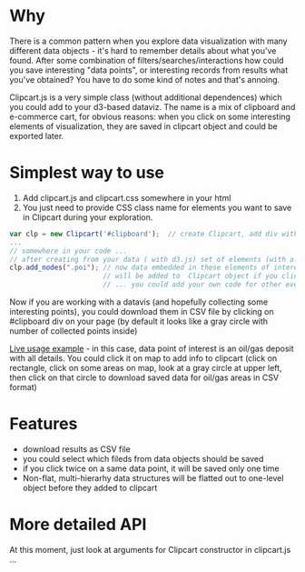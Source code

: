 # Why

There is a common pattern when you explore data visualization with many different data objects - it's hard to remember
details about what you've found. After some combination of 
filters/searches/interactions how could you save interesting "data points", or interesting records from results what you've obtained? You have to do some kind of notes and that's annoing. 

Clipcart.js is a very simple class (without additional dependences) which you could add to your d3-based dataviz. The name is a mix of clipboard and e-commerce cart, for obvious reasons: when you click on some interesting elements of visualization, they are saved in clipcart object and could be exported later. 

# Simplest way to use
1. Add clipcart.js and clipcart.css somewhere in your html
2. You just need to provide CSS class name for elements you want to save in Clipcart during your exploration. 
```javascript
var clp = new Clipcart('#clipboard');  // create Clipcart, add div with an id of "clipboard" to a page
...
// somewhere in your code ...
// after creating from your data ( with d3.js) set of elements (with a CSS class "poi", for example)
clp.add_nodes(".poi"); // now data embedded in these elements of interest 
                       // will be added to  Clipcart object if you click(this is default) on such element
                       // ... you could add your own code for other events, of course
```
Now if you are working with a datavis  (and hopefully collecting some interesting points), you could download them in CSV file by clicking on #clipboard div on your page (by default it looks like a gray circle with number of collected points inside)

[Live usage example](http://texty.org.ua/d/nadra/) - in this case, data point of interest is an oil/gas deposit  with all details. You could click it on map to add info to clipcart (click on rectangle, click on some areas on map, look at a gray circle at upper left, then click on that circle to download saved data for oil/gas areas in CSV format)

# Features
* download results as CSV file
* you could select which fileds from data objects should be saved
* if you click twice on a same data point, it will be saved only one time
* Non-flat, multi-hierarhy data structures will be flatted out to one-level object before they added to clipcart

# More detailed API
At this moment, just look at arguments for Clipcart constructor in clipcart.js
...

